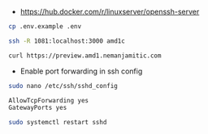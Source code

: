 - https://hub.docker.com/r/linuxserver/openssh-server

```bash
cp .env.example .env

ssh -R 1081:localhost:3000 amd1c

curl https://preview.amd1.nemanjamitic.com

```

- Enable port forwarding in ssh config

```bash
sudo nano /etc/ssh/sshd_config

AllowTcpForwarding yes
GatewayPorts yes

sudo systemctl restart sshd

```